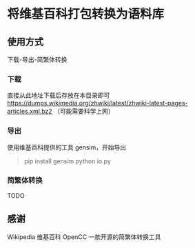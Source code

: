 # 将维基百科打包转换为语料库

## 使用方式

下载-导出-简繁体转换

### 下载

直接从此地址下载后存放在本目录即可
<https://dumps.wikimedia.org/zhwiki/latest/zhwiki-latest-pages-articles.xml.bz2>
（可能需要科学上网）

### 导出

使用维基百科提供的工具 gensim，开始导出
> pip install gensim
> python io.py

### 简繁体转换

TODO

## 感谢

Wikipedia 维基百科
OpenCC 一款开源的简繁体转换工具
